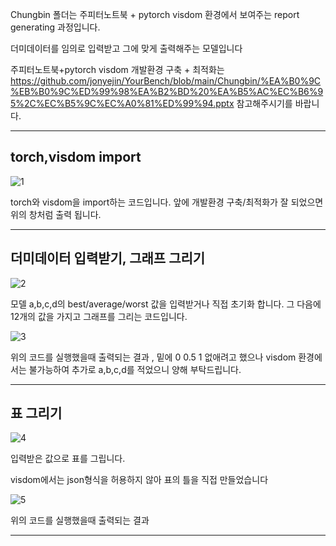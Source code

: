 Chungbin 폴더는 주피터노트북 + pytorch visdom 환경에서 보여주는 report generating 과정입니다.

더미데이터를 임의로 입력받고 그에 맞게 출력해주는 모델입니다

주피터노트북+pytorch visdom 개발환경 구축 + 최적화는 https://github.com/jonyejin/YourBench/blob/main/Chungbin/%EA%B0%9C%EB%B0%9C%ED%99%98%EA%B2%BD%20%EA%B5%AC%EC%B6%95%2C%EC%B5%9C%EC%A0%81%ED%99%94.pptx 참고해주시기를 바랍니다.



----------------------------------------------------------------------------------------------------------------------------------------------------------------------

torch,visdom import
----------------------------------------------------------------------------------------------------------------------------------------------------------------------

![1](https://user-images.githubusercontent.com/49296532/141850789-e3045c59-36b2-4ce6-9122-a9fc9334eee8.PNG)


torch와 visdom을 import하는 코드입니다. 앞에 개발환경 구축/최적화가 잘 되었으면 위의 창처럼 출력 됩니다.

----------------------------------------------------------------------------------------------------------------------------------------------------------------------
더미데이터 입력받기, 그래프 그리기
----------------------------------------------------------------------------------------------------------------------------------------------------------------------
![2](https://user-images.githubusercontent.com/49296532/141851144-473a943b-35aa-4302-a290-d31567b1db98.PNG)

모델 a,b,c,d의 best/average/worst 값을 입력받거나 직접 초기화 합니다.
그 다음에 12개의 값을 가지고 그래프를 그리는 코드입니다.




![3](https://user-images.githubusercontent.com/49296532/141851656-93eba3f3-7ded-4c60-949f-334582caa3bf.PNG)

위의 코드를 실행했을때 출력되는 결과 , 밑에 0 0.5 1 없애려고 했으나  visdom 환경에서는 불가능하여 추가로 a,b,c,d를 적었으니 양해 부탁드립니다.

----------------------------------------------------------------------------------------------------------------------------------------------------------------------
표 그리기
----------------------------------------------------------------------------------------------------------------------------------------------------------------------
![4](https://user-images.githubusercontent.com/49296532/141852825-d59eb589-6413-4475-b3d8-f5027b3e0148.PNG)

입력받은 값으로 표를 그립니다.

visdom에서는 json형식을 허용하지 않아 표의 틀을 직접 만들었습니다

![5](https://user-images.githubusercontent.com/49296532/141852990-213d7507-44e5-4294-a9f5-466e97042423.PNG)

위의 코드를 실행했을때 출력되는 결과 

----------------------------------------------------------------------------------------------------------------------------------------------------------------------


